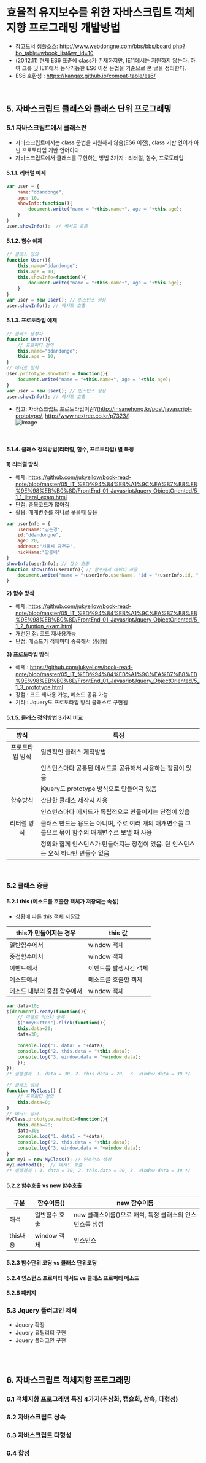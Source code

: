 # 효율적 유지보수를 위한 자바스크립트 객체지향 프로그래밍 개발방법

- 참고도서 샘플소스: http://www.webdongne.com/bbs/bbs/board.php?bo_table=wbook_list&wr_id=10  
- (20.12.11) 현재 ES6 표준에 class가 존재하지만, IE11에서는 지원하지 않는다. 하여 크롬 및 IE11에서 동작가능한 ES6 이전 문법을 기준으로 본 글을 정리한다.  
- ES6 호환성 : https://kangax.github.io/compat-table/es6/  
<br>

## 5. 자바스크립트 클래스와 클래스 단위 프로그래밍

### 5.1 자바스크립트에서 클래스란
- 자바스크립트에서는 class 문법을 지원하지 않음(ES6 이전), class 기반 언어가 아닌 프로토타입 기반 언어이다.  
- 자바스크립트에서 클래스를 구현하는 방법 3가지 : 리터럴, 함수, 프로토타입   
#### 5.1.1. 리터럴 예제  
``` javascript
var user = {
	name:"ddandonge",
	age: 10,
	showInfo:function(){
		document.write("name = "+this.name+", age = "+this.age);
	}
}    
user.showInfo();  // 메서드 호출
```
#### 5.1.2. 함수 예제  
``` javascript
// 클래스 정의
function User(){
	this.name="ddandonge";
	this.age = 10;
	this.showInfo=function(){
		document.write("name = "+this.name+", age = "+this.age);
	}
}		
var user = new User(); // 인스턴스 생성		
user.showInfo(); // 메서드 호출
```
#### 5.1.3. 프로토타입 예제  
``` javascript
// 클래스 생성자
function User(){
	// 프로퍼티 정의
	this.name="ddandonge";
	this.age = 10;
}
// 메서드 정의
User.prototype.showInfo = function(){
	document.write("name = "+this.name+", age = "+this.age);
}		
var user = new User(); // 인스턴스 생성		
user.showInfo(); // 메서드 호출 
```
- 참고: 자바스크립트 프로토타입이란?(http://insanehong.kr/post/javascript-prototype/, http://www.nextree.co.kr/p7323/)  
![image](https://user-images.githubusercontent.com/45334819/101923592-f2789a00-3c12-11eb-9797-fc11fb2f24cf.png)  


<br>

#### 5.1.4. 클래스 정의방법(리터럴, 함수, 프로토타입) 별 특징  
**1) 리터럴 방식**  
- 예제: https://github.com/jukyellow/book-read-note/blob/master/05_IT_%ED%94%84%EB%A1%9C%EA%B7%B8%EB%9E%98%EB%B0%8D/FrontEnd_01_JavasriptJquery_ObjectOriented/5_1_1_literal_exam.html  
- 단점: 중복코드가 많아짐  
- 활용: 매개변수를 하나로 묶을때 유용 
``` javascript
var userInfo = {
	userName:"김춘경",
	id:"ddandongne",
	age: 20,
	address:"서울시 금천구",
	nickName:"딴동네"
}
showInfo(userInfo); // 함수 호출
function showInfo(userInfo){ // 함수에서 데이터 사용
	document.write("name = "+userInfo.userName, "id = "+userInfo.id, ", nickName = "+userInfo.nickName, ", age = "+userInfo.age, ", address = "+userInfo.address);
}
```
**2) 함수 방식**  
- 예제: https://github.com/jukyellow/book-read-note/blob/master/05_IT_%ED%94%84%EB%A1%9C%EA%B7%B8%EB%9E%98%EB%B0%8D/FrontEnd_01_JavasriptJquery_ObjectOriented/5_1_2_funtion_exam.html  
- 개선된 점: 코드 재사용가능  
- 단점: 메소드가 객체마다 중복해서 생성됨  

**3) 프로토타입 방식**  
- 예제 : https://github.com/jukyellow/book-read-note/blob/master/05_IT_%ED%94%84%EB%A1%9C%EA%B7%B8%EB%9E%98%EB%B0%8D/FrontEnd_01_JavasriptJquery_ObjectOriented/5_1_3_prototype.html    
- 장점 : 코드 재사용 가능, 메소드 공유 가능  
- 기타 : Jquery도 프로토타입 방식 클래스로 구현됨  

#### 5.1.5. 클래스 정의방법 3가지 비교  

|방식|특징|
|:---:|---|
|프로토타입 방식|일반적인 클래스 제작방법|
|              |인스턴스마다 공통된 메서드를 공유해서 사용하는 장점이 있음|
|              |jQuery도 prototype 방식으로 만들어져 있음|
|함수방식|간단한 클래스 제작시 사용|
|       |인스턴스마다 메서드가 독립적으로 만들어지는 단점이 있음|
|리터럴 방식|클래스 만드는 용도는 아니며, 주로 여러 개의 매개변수를 그룹으로 묶어 함수의 매개변수로 보낼 때 사용|
|          |정의와 함께 인스턴스가 만들어지는 장점이 있음. 단 인스턴스는 오직 하나만 만들수 있음|
<br>

### 5.2 클래스 중급
#### 5.2.1 this (메소드를 호출한 객체가 저장되는 속성)
- 상황에 따른 this 객체 저장값  

|this가 만들어지는 경우|this 값|
|---|---|
|일반함수에서|window 객체|
|중첩함수에서|window 객체|
|이벤트에서|이벤트를 발생시킨 객체|
|메소드에서|메소드를 호출한 객체|
|메소드 내부의 중첩 함수에서|window 객체|

``` javascript
var data=10;
$(document).ready(function(){
    // 이벤트 리스너 등록
    $("#myButton").click(function(){
	this.data=20;
	data=30;

	console.log("1. data1 = "+data);
	console.log("2. this.data = "+this.data);
	console.log("3. window.data = "+window.data);
    });
});
/* 실행결과  1. data = 30, 2. this.data = 20,  3. window.data = 30 */

// 클래스 정의
function MyClass() {
    // 프로퍼티 정의
    this.data=0;
}
// 메서드 정의
MyClass.prototype.method1=function(){
    this.data=20;
    data=30;
    console.log("1. data1 = "+data);
    console.log("2. this.data = "+this.data);
    console.log("3. window.data = "+window.data);
}
var my1 = new MyClass(); // 인스턴스 생성       
my1.method1();  // 메서드 호출
/* 실행결과 : 1. data = 30, 2. this.data = 20, 3. window.data = 30 */
```

#### 5.2.2 함수호출 vs new 함수호출  
|구분|함수이름()|new 함수이름|
|---|---|---|
|해석|일반함수 호출|new 클래스이름()으로 해석, 특정 클래스의 인스턴스를 생성|
|this내용|window 객체|인스턴스|
  
#### 5.2.3 함수단위 코딩 vs 클래스 단위코딩  
#### 5.2.4 인스턴스 프로퍼티 메서드 vs 클래스 프로퍼티 메소드  
#### 5.2.5 패키지  

### 5.3 Jquery 플러그인 제작
- Jquery 확장   
- Jquery 유틸리티 구현  
- Jquery 플러그인 구현  

<br>
<br>

## 6. 자바스크립트 객체지향 프로그래밍   

### 6.1 객체지향 프로그래맹 특징 4가지(추상화, 캡슐화, 상속, 다형성)  

### 6.2 자바스크립트 상속

### 6.3 자바스크립트 다형성  

### 6.4 합성  

<br>
